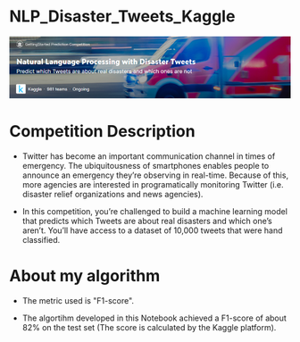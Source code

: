# NLP_Disaster_Tweets_Kaggle

![NLP_Disaster_Tweets_Kaggle](https://github.com/GaetanPelletier/NLP_Disaster_Tweets_Kaggle/blob/main/nlp_disaster_tweets.png)

# Competition Description

- Twitter has become an important communication channel in times of emergency.
The ubiquitousness of smartphones enables people to announce an emergency they’re observing in real-time.
Because of this, more agencies are interested in programatically monitoring Twitter (i.e. disaster relief organizations and news agencies).

- In this competition, you’re challenged to build a machine learning model that predicts which Tweets are about real disasters and which one’s aren’t.
You’ll have access to a dataset of 10,000 tweets that were hand classified.

# About my algorithm

- The metric used is "F1-score".

- The algortihm developed in this Notebook achieved a F1-score of about 82% on the test set (The score is calculated by the Kaggle platform).
